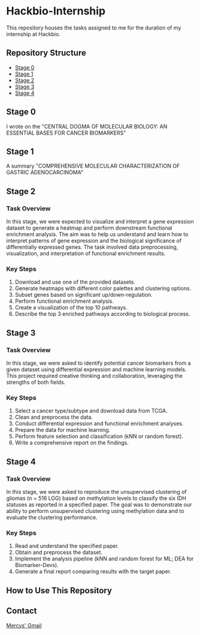 # Hackbio-Internship

This repository houses the tasks assigned to me for the duration of my internship at Hackbio.

## Repository Structure

- [Stage 0](https://github.com/MercyOFrancis/hackbio-cancer-internship/blob/e51decb2b18841ecbd3d7c9fd446a6871b609a16/Stage%200/CENTRAL%20DOGMA%20OF%20MOLECULAR%20BIOLOGY_%20AN%20ESSENTIAL%20BASES%20FOR%20CANCER%20BIOMARKERS%20(1).md)
- [Stage 1](https://github.com/MercyOFrancis/hackbio-cancer-internship/blob/9d294cc13634b6b80edeab93144e97bd274cf8cd/Stage%201/COMPREHENSIVE%20MOLECULAR%20CHARACTERIZATION%20OF%20GASTRIC%20ADENOCARCINOMA%20(2).docx%20(1)%20(1).md)
- [Stage 2](https://github.com/MercyOFrancis/hackbio-cancer-internship/tree/d0efb2f5ac13c2be49d0034c9c4ec8a2db2bfadd/Stage%202)
- [Stage 3](https://github.com/MercyOFrancis/hackbio-cancer-internship/tree/d0efb2f5ac13c2be49d0034c9c4ec8a2db2bfadd/Stage%203)
- [Stage 4](https://github.com/MercyOFrancis/hackbio-cancer-internship/tree/d0efb2f5ac13c2be49d0034c9c4ec8a2db2bfadd/Stage%204)



## Stage 0
I wrote on the "CENTRAL DOGMA OF MOLECULAR BIOLOGY: AN ESSENTIAL BASES FOR CANCER BIOMARKERS"


## Stage 1
A summary "COMPREHENSIVE MOLECULAR CHARACTERIZATION OF GASTRIC ADENOCARCINOMA"



## Stage 2

### Task Overview

In this stage, we were expected to visualize and interpret a gene expression dataset to generate a heatmap and perform downstream functional enrichment analysis. The aim was to help us understand and learn how to interpret patterns of gene expression and the biological significance of differentially expressed genes. The task involved data preprocessing, visualization, and interpretation of functional enrichment results.

### Key Steps

1. Download and use one of the provided datasets.
2. Generate heatmaps with different color palettes and clustering options.
3. Subset genes based on significant up/down-regulation.
4. Perform functional enrichment analysis.
5. Create a visualization of the top 10 pathways.
6. Describe the top 3 enriched pathways according to biological process.

## Stage 3

### Task Overview

In this stage, we were asked to identify potential cancer biomarkers from a given dataset using differential expression and machine learning models. This project required creative thinking and collaboration, leveraging the strengths of both fields.

### Key Steps

1. Select a cancer type/subtype and download data from TCGA.
2. Clean and preprocess the data.
3. Conduct differential expression and functional enrichment analyses.
4. Prepare the data for machine learning.
5. Perform feature selection and classification (kNN or random forest).
6. Write a comprehensive report on the findings.

## Stage 4

### Task Overview

In this stage, we were asked to reproduce the unsupervised clustering of gliomas (n = 516 LGG) based on methylation levels to classify the six IDH statuses as reported in a specified paper. The goal was to demonstrate our ability to perform unsupervised clustering using methylation data and to evaluate the clustering performance.

### Key Steps

1. Read and understand the specified paper.
2. Obtain and preprocess the dataset.
3. Implement the analysis pipeline (kNN and random forest for ML; DEA for Biomarker-Devs).
4. Generate a final report comparing results with the target paper.

## How to Use This Repository



## Contact

[Mercys' Gmail](mercyfrancis18@gmail.com)

